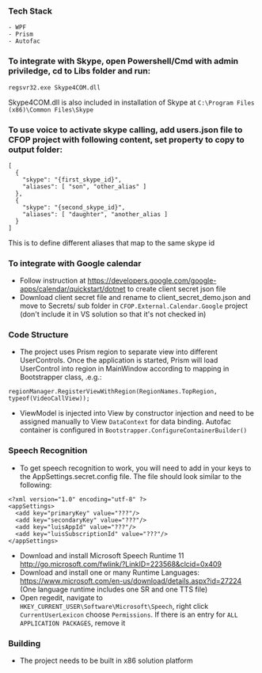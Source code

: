 ### Tech Stack
```
- WPF
- Prism
- Autofac
```

### To integrate with Skype, open Powershell/Cmd with admin priviledge, cd to Libs folder and run:
```
regsvr32.exe Skype4COM.dll
```

Skype4COM.dll is also included in installation of Skype at `C:\Program Files (x86)\Common Files\Skype`

### To use voice to activate skype calling, add users.json file to CFOP project with following content, set property to copy to output folder:
```
[
  {
    "skype": "{first_skype_id}",
    "aliases": [ "son", "other_alias" ]
  },
  {
    "skype": "{second_skype_id}",
    "aliases": [ "daughter", "another_alias ]  
  }
]
```
This is to define different aliases that map to the same skype id

### To integrate with Google calendar

- Follow instruction at https://developers.google.com/google-apps/calendar/quickstart/dotnet to create client secret json file
- Download client secret file and rename to client_secret_demo.json and move to Secrets/ sub folder in `CFOP.External.Calendar.Google` project (don't include it in VS solution so that it's not checked in)

### Code Structure

- The project uses Prism region to separate view into different UserControls. Once the application is started, Prism will load UserControl into region in MainWindow according to mapping in Bootstrapper class, .e.g.:
```
regionManager.RegisterViewWithRegion(RegionNames.TopRegion, typeof(VideoCallView));
```

- ViewModel is injected into View by constructor injection and need to be assigned manually to View `DataContext` for data binding. Autofac container is configured in `Bootstrapper.ConfigureContainerBuilder()`

### Speech Recognition

- To get speech recognition to work, you will need to add in your keys to the AppSettings.secret.config file.  The file should look similar to the following:
```
<?xml version="1.0" encoding="utf-8" ?>
<appSettings>
  <add key="primaryKey" value="???"/>
  <add key="secondaryKey" value="???"/>
  <add key="luisAppId" value="???"/>
  <add key="luisSubscriptionId" value="???"/>
</appSettings>
```

- Download and install Microsoft Speech Runtime 11 http://go.microsoft.com/fwlink/?LinkID=223568&clcid=0x409
- Download and install one or many Runtime Languages: https://www.microsoft.com/en-us/download/details.aspx?id=27224
    (One language runtime includes one SR and one TTS file)
- Open regedit, navigate to `HKEY_CURRENT_USER\Software\Microsoft\Speech`, right click `CurrentUserLexicon` choose `Permissions`. If there is an entry for `ALL APPLICATION PACKAGES`, remove it

### Building

- The project needs to be built in x86 solution platform